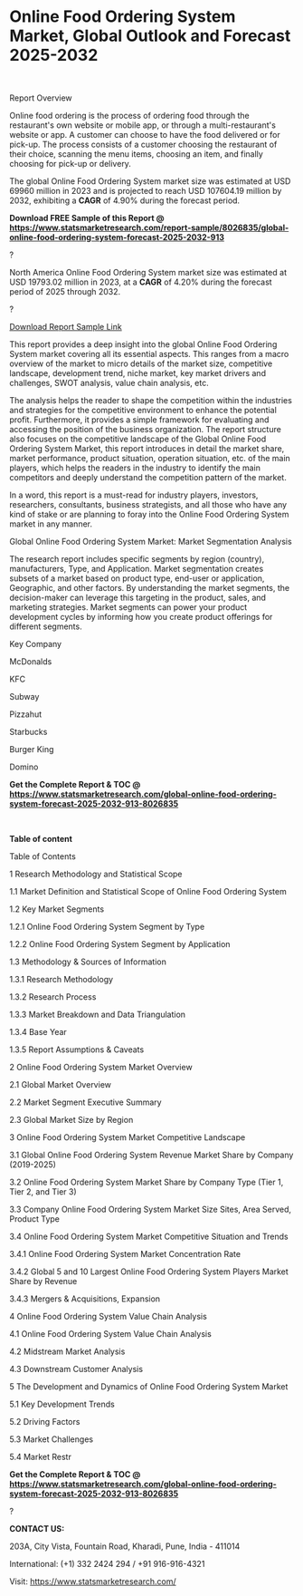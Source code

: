 <h1>Online Food Ordering System Market, Global Outlook and Forecast 2025-2032</h1><br/><p>Report Overview</p>
 
 
 
 <p>Online food ordering is the process of ordering food through the restaurant&#39;s own website or mobile app, or through a multi-restaurant&#39;s website or app. A customer can choose to have the food delivered or for pick-up. The process consists of a customer choosing the restaurant of their choice, scanning the menu items, choosing an item, and finally choosing for pick-up or delivery.</p>
 
 
 
 <p>The global Online Food Ordering System market size was estimated at USD 69960 million in 2023 and is projected to reach USD 107604.19 million by 2032, exhibiting a <strong>CAGR</strong> of 4.90% during the forecast period.</p>
 
 
 
 <div><b>Download FREE Sample of this Report @ <a href="https://www.statsmarketresearch.com/download-free-sample/8026835/global-online-food-ordering-system-forecast-2025-2032-913">https://www.statsmarketresearch.com/report-sample/8026835/global-online-food-ordering-system-forecast-2025-2032-913</a></b></div>
 
 
 
 <p>? </p>
 
 
 
 <p>North America Online Food Ordering System market size was estimated at USD 19793.02 million in 2023, at a <strong>CAGR</strong> of 4.20% during the forecast period of 2025 through 2032.</p>
 
 
 
 <p>? </p>
 
 
 
 <p><a href="https://www.statsmarketresearch.com/download-free-sample/8026835/global-online-food-ordering-system-forecast-2025-2032-913">Download Report Sample Link</a></p>
 
 
 
 <p>This report provides a deep insight into the global Online Food Ordering System market covering all its essential aspects. This ranges from a macro overview of the market to micro details of the market size, competitive landscape, development trend, niche market, key market drivers and challenges, SWOT analysis, value chain analysis, etc.</p>
 
 
 
 <p>The analysis helps the reader to shape the competition within the industries and strategies for the competitive environment to enhance the potential profit. Furthermore, it provides a simple framework for evaluating and accessing the position of the business organization. The report structure also focuses on the competitive landscape of the Global Online Food Ordering System Market, this report introduces in detail the market share, market performance, product situation, operation situation, etc. of the main players, which helps the readers in the industry to identify the main competitors and deeply understand the competition pattern of the market.</p>
 
 
 
 <p>In a word, this report is a must-read for industry players, investors, researchers, consultants, business strategists, and all those who have any kind of stake or are planning to foray into the Online Food Ordering System market in any manner.</p>
 
 
 
 <p>Global Online Food Ordering System Market: Market Segmentation Analysis</p>
 
 
 
 <p>The research report includes specific segments by region (country), manufacturers, Type, and Application. Market segmentation creates subsets of a market based on product type, end-user or application, Geographic, and other factors. By understanding the market segments, the decision-maker can leverage this targeting in the product, sales, and marketing strategies. Market segments can power your product development cycles by informing how you create product offerings for different segments.</p>
 
 
 
 <p>Key Company</p>
 
 
 
 <p>McDonalds</p>
 
 
 
 <p>KFC</p>
 
 
 
 <p>Subway</p>
 
 
 
 <p>Pizzahut</p>
 
 
 
 <p>Starbucks</p>
 
 
 
 <p>Burger King</p>
 
 
 
 <p>Domino</p>
 
 
 
 <div><b>Get the Complete Report & TOC @ <a href="https://www.statsmarketresearch.com/global-online-food-ordering-system-forecast-2025-2032-913-8026835">https://www.statsmarketresearch.com/global-online-food-ordering-system-forecast-2025-2032-913-8026835</a></b></div>
 
 
 
 <p><br />
 
 <b>Table of content</b></p>
 
 
 
 <p>Table of Contents<br />
 
 1 Research Methodology and Statistical Scope<br />
 
 1.1 Market Definition and Statistical Scope of Online Food Ordering System<br />
 
 1.2 Key Market Segments<br />
 
 1.2.1 Online Food Ordering System Segment by Type<br />
 
 1.2.2 Online Food Ordering System Segment by Application<br />
 
 1.3 Methodology & Sources of Information<br />
 
 1.3.1 Research Methodology<br />
 
 1.3.2 Research Process<br />
 
 1.3.3 Market Breakdown and Data Triangulation<br />
 
 1.3.4 Base Year<br />
 
 1.3.5 Report Assumptions & Caveats<br />
 
 2 Online Food Ordering System Market Overview<br />
 
 2.1 Global Market Overview<br />
 
 2.2 Market Segment Executive Summary<br />
 
 2.3 Global Market Size by Region<br />
 
 3 Online Food Ordering System Market Competitive Landscape<br />
 
 3.1 Global Online Food Ordering System Revenue Market Share by Company (2019-2025)<br />
 
 3.2 Online Food Ordering System Market Share by Company Type (Tier 1, Tier 2, and Tier 3)<br />
 
 3.3 Company Online Food Ordering System Market Size Sites, Area Served, Product Type<br />
 
 3.4 Online Food Ordering System Market Competitive Situation and Trends<br />
 
 3.4.1 Online Food Ordering System Market Concentration Rate<br />
 
 3.4.2 Global 5 and 10 Largest Online Food Ordering System Players Market Share by Revenue<br />
 
 3.4.3 Mergers & Acquisitions, Expansion<br />
 
 4 Online Food Ordering System Value Chain Analysis<br />
 
 4.1 Online Food Ordering System Value Chain Analysis<br />
 
 4.2 Midstream Market Analysis<br />
 
 4.3 Downstream Customer Analysis<br />
 
 5 The Development and Dynamics of Online Food Ordering System Market<br />
 
 5.1 Key Development Trends<br />
 
 5.2 Driving Factors<br />
 
 5.3 Market Challenges<br />
 
 5.4 Market Restr</p>
 
 
 
 <div><b>Get the Complete Report & TOC @ <a href="https://www.statsmarketresearch.com/global-online-food-ordering-system-forecast-2025-2032-913-8026835">https://www.statsmarketresearch.com/global-online-food-ordering-system-forecast-2025-2032-913-8026835</a></b></div>
 
 
 
 <p>? </p>
 
 
 
 <p><b>CONTACT US:</b><br />
 
 203A, City Vista, Fountain Road, Kharadi, Pune, India - 411014<br />
 
 International: (+1) 332 2424 294 / +91 916-916-4321<br />
 
 Visit: <a href="https://www.statsmarketresearch.com/">https://www.statsmarketresearch.com/</a></p>